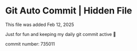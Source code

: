 # Git Auto Commit | Hidden File

This file was added Feb 12, 2025

Just for fun and keeping my daily git commit active 🤪

commit number: 735011
